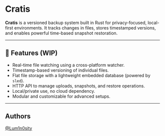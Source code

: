 # Cratis

**Cratis** is a versioned backup system built in Rust for privacy-focused, local-first environments. It tracks changes in files, stores timestamped versions, and enables powerful time-based snapshot restoration.

---

## 🧠 Features (WIP)

- Real-time file watching using a cross-platform watcher.
- Timestamp-based versioning of individual files.
- Flat file storage with a lightweight embedded database (powered by `sled`).
- HTTP API to manage uploads, snapshots, and restore operations.
- Local/private use, no cloud dependency.
- Modular and customizable for advanced setups.

---
## Authors
[@Lum1n0sity](https://www.github.com/Lum1n0sity)
